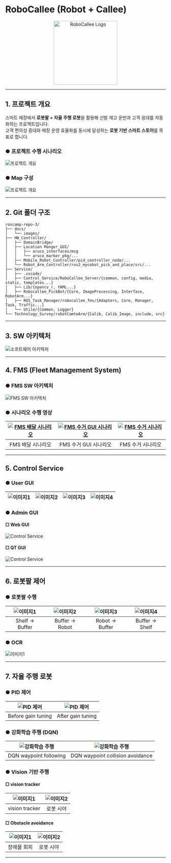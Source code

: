 # RoboCallee (Robot + Callee)
<p align="center">
  <img src="./docs/images/image72.png" alt="RoboCallee Logo" width="200"/>
</p>

---

## 1. 프로젝트 개요

스마트 매장에서 **로봇팔 + 자율 주행 로봇**을 활용해 신발 재고 운반과 고객 응대를 자동화하는 프로젝트입니다.  
고객 편의성 증대와 매장 운영 효율화를 동시에 달성하는 **로봇 기반 스마트 스토어**를 목표로 합니다.

### ● 프로젝트 수행 시나리오
![프로젝트 개요](./docs/images/image39.png)

### ● Map 구성
![프로젝트 개요](./docs/images/image46.png)

---

## 2. Git 폴더 구조

```
roscamp-repo-3/
├── docs/
│   └── images/
├── HW_Controller/
│   ├── DomainBridge/
│   ├── Location Manger_GUI/
│   │   ├── aruco_interfaces/msg
│   │   └── aruco_marker_pkg/...
│   ├── Mobile_Robot_Controller/pid_controller_node/...
│   └── Robot_Arm_Controller/ros2_mycobot_pick_and_place/src/...
├── Service/
│   ├── .vscode/
│   ├── Control_Service/RoboCallee_Server/{common, config, media, static, templates...}
│   ├── Lib/{opencv_r, YAML...}
│   ├── Robocallee_PickBot/{Core, ImageProcessing, Interface, RobotArm...}
│   ├── ROS_Task_Manager/robocallee_fms/{Adapters, Core, Manager, Task, Traffic...}
│   └── Utile/{Common, Logger}
└── Technology_Survey/robotCamtoArm/{Calib, Calib_Image, include, src}
```

---

## 3. SW 아키텍처

![소프트웨어 아키텍처](./docs/images/image38.png)

---

## 4. FMS (Fleet Management System)

### ● FMS SW 아키텍처
![FMS SW 아키텍처](./docs/images/image36.png)

### ● 시나리오 수행 영상
| [![FMS 배달 시나리오](https://img.youtube.com/vi/GBW1qsYFHe4/0.jpg)](https://www.youtube.com/watch?v=GBW1qsYFHe4) | [![FMS 수거 GUI 시나리오](https://img.youtube.com/vi/zXWMFyJrSFo/0.jpg)](https://www.youtube.com/watch?v=zXWMFyJrSFo) | [![FMS 수거 시나리오](https://img.youtube.com/vi/mT-UyDo27II/0.jpg)](https://www.youtube.com/watch?v=mT-UyDo27II) |
|:----------------------------------------------------------------------------------------------------------------:|:----------------------------------------------------------------------------------------------------------------:|:----------------------------------------------------------------------------------------------------------------:|
| FMS 배달 시나리오 | FMS 수거 GUI 시나리오 | FMS 수거 시나리오 |

---

## 5. Control Service

### ● User GUI
| ![이미지1](./docs/images/image26.png) | ![이미지2](./docs/images/image27.png) | ![이미지3](./docs/images/image29.png) | ![이미지4](./docs/images/image30.png) |
|---------------------------------------------|---------------------------------------------|---------------------------------------------|---------------------------------------------|

### ● Admin GUI

#### □ Web GUI
![Control Service](./docs/images/image89.png)

#### □ QT GUI
![Control Service](./docs/images/image37.gif)

---

## 6. 로봇팔 제어

### ● 로봇팔 수행
| ![이미지1](./docs/images/image108.gif) | ![이미지2](./docs/images/image71.gif) | ![이미지3](./docs/images/image90.gif) | ![이미지4](./docs/images/image96.gif) |
|:--------------------------------------------:|:--------------------------------------------:|:--------------------------------------------:|:--------------------------------------------:|
| Shelf → Buffer                               | Buffer → Robot                               | Robot → Buffer                               | Buffer → Shelf                               |

### ● OCR
![이미지1](./docs/images/image91.gif)
 
---

## 7. 자율 주행 로봇

### ● PID 제어
| ![PID 제어](./docs/images/P.gif) | ![PID 제어](./docs/images/image71.gif) |
|:--------------------------------------------:|:--------------------------------------------:|
| Before gain tuning                           | After gain tuning                            |

### ● 강화학습 주행 (DQN)
| ![강화학습 주행](./docs/images/P.gif) | ![강화학습 주행](./docs/images/DQN_collision_avoidance.gif) |
|:--------------------------------------------:|:--------------------------------------------:|
| DQN waypoint following                       | DQN waypoint collision avoidance             |

### ● Vision 기반 주행

#### □ vision tracker
| ![이미지1](./docs/images/image81.gif) | ![이미지2](./docs/images/image67.gif) |
|:--------------------------------------------:|:--------------------------------------------:|
| vision tracker                               | 로봇 시야                                    |

#### □ Obstacle avoidance
| ![이미지1](./docs/images/image87.gif) | ![이미지2](./docs/images/image93.gif) |
|:--------------------------------------------:|:--------------------------------------------:|
| 장애물 회피                               | 로봇 시야                                    |

---
